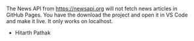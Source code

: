 The News API from https://newsapi.org will not fetch news articles in GitHub Pages. You have the download the project and open it in VS Code and make it live. It only works on localhost.

- Hitarth Pathak
